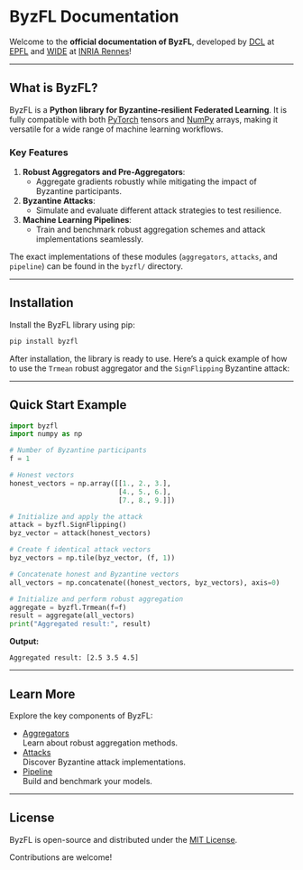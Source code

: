 # ByzFL Documentation

Welcome to the **official documentation of ByzFL**, developed by [DCL](http://dcl.epfl.ch) at [EPFL](http://epfl.ch) and [WIDE](https://team.inria.fr/wide/) at [INRIA Rennes](https://www.inria.fr/fr/centre-inria-universite-rennes)!

---

## What is ByzFL?

ByzFL is a **Python library for Byzantine-resilient Federated Learning**. It is fully compatible with both [PyTorch](http://pytorch.org) tensors and [NumPy](http://numpy.org) arrays, making it versatile for a wide range of machine learning workflows.

### Key Features

1. **Robust Aggregators and Pre-Aggregators**: 
   - Aggregate gradients robustly while mitigating the impact of Byzantine participants.
2. **Byzantine Attacks**: 
   - Simulate and evaluate different attack strategies to test resilience.
3. **Machine Learning Pipelines**: 
   - Train and benchmark robust aggregation schemes and attack implementations seamlessly.

The exact implementations of these modules (`aggregators`, `attacks`, and `pipeline`) can be found in the `byzfl/` directory.

---

## Installation

Install the ByzFL library using pip:

```bash
pip install byzfl
```

After installation, the library is ready to use. Here’s a quick example of how to use the `Trmean` robust aggregator and the `SignFlipping` Byzantine attack:

---

## Quick Start Example

```python
import byzfl
import numpy as np

# Number of Byzantine participants
f = 1

# Honest vectors
honest_vectors = np.array([[1., 2., 3.],
                           [4., 5., 6.],
                           [7., 8., 9.]])

# Initialize and apply the attack
attack = byzfl.SignFlipping()
byz_vector = attack(honest_vectors)

# Create f identical attack vectors
byz_vectors = np.tile(byz_vector, (f, 1))

# Concatenate honest and Byzantine vectors
all_vectors = np.concatenate((honest_vectors, byz_vectors), axis=0)

# Initialize and perform robust aggregation
aggregate = byzfl.Trmean(f=f)
result = aggregate(all_vectors)
print("Aggregated result:", result)
```

**Output:**

```
Aggregated result: [2.5 3.5 4.5]
```

---

## Learn More

Explore the key components of ByzFL:

- [Aggregators](https://byzfl.epfl.ch/aggregators/index.html)  
  Learn about robust aggregation methods.
- [Attacks](https://byzfl.epfl.ch/attacks/index.html)  
  Discover Byzantine attack implementations.
- [Pipeline](https://byzfl.epfl.ch/pipeline/index.html)  
  Build and benchmark your models.

---

## License

ByzFL is open-source and distributed under the [MIT License](https://github.com/LPD-EPFL/byzfl/blob/main/LICENSE.txt).

Contributions are welcome!